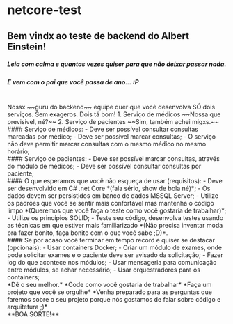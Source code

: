 # netcore-test

## Bem vindx ao teste de backend do Albert Einstein!
#####  *Leia com calma e quantas vezes quiser para que não deixar passar nada.*
##### *E vem com o pai que você passa de ano... :P*
<br/>
Nossx ~~guru do backend~~ equipe quer que você desenvolva SÓ dois serviços. Sem exageros. Dois tá bom!
1. Serviço de médicos ~~Nossa que previsivel, né?~~
2. Serviço de pacientes ~~Sim, também achei migxs.~~
#### Serviço de médicos:
- Deve ser possível consultar consultas marcadas por médico;
- Deve ser possível marcar consultas;
- O serviço não deve permitir marcar consultas com o mesmo médico no mesmo horário;
<br/>
#### Serviço de pacientes:
- Deve ser possível marcar consultas, através do módulo de médicos;
- Deve ser possível consultar consultas por paciente;
<br/>
#### O que esperamos que você não esqueça de usar (requisitos):
- Deve ser desenvolvido em C# .net Core *(fala sério, show de bola né)*;
- Os dados devem ser persistidos em banco de dados MSSQL Server;
- Utilize os padrões que você se sentir mais confortável mas mantenha o código limpo *(Queremos que você faça o teste como você gostaria de trabalhar)*;
- Utilize os princípios SOLID;
- Teste seu código, desenvolva testes usando as técnicas em que estiver mais familiarizado *(Não precisa inventar moda pra fazer bonito, faça bonito com o que você sabe ;D)*.
<br/>
#### Se por acaso você terminar em tempo record e quiser se destacar (opcionais):
- Usar containers Docker;
- Criar um módulo de exames, onde pode solicitar exames e o paciente deve ser avisado da solicitação;
- Fazer log do que acontece nos módulos;
- Usar mensageria para comunicação entre módulos, se achar necessário;
- Usar orquestradores para os containers;
<br/>
*Dê o seu melhor.*
*Code como você gostaria de trabalhar*
*Faça um projeto que você se orgulhe*
*Venha preparado para as perguntas que faremos sobre o seu projeto porque nós gostamos de falar sobre código e arquitetura ;)*
<br/>
**BOA SORTE!**
